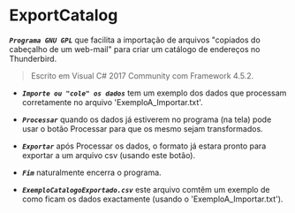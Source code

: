 # ExportCatalog
***```Programa GNU GPL```*** que facilita a importação de arquivos "copiados do cabeçalho de um web-mail" para criar um catálogo de endereços no Thunderbird.  
> Escrito em Visual C# 2017 Community com Framework 4.5.2.

* ***```Importe ou "cole" os dados```*** tem um exemplo dos dados que processam corretamente no arquivo 'ExemploA_Importar.txt'.  

* ***```Processar```*** quando os dados já estiverem no programa (na tela) pode usar o botão Processar para que os mesmo sejam transformados.  

* ***```Exportar```*** após Processar os dados, o formato já estara pronto para exportar a um arquivo csv (usando este botão).  

* ***```Fim```*** naturalmente encerra o programa.  

* ***```ExemploCatalogoExportado.csv```*** este arquivo comtêm um exemplo de como ficam os dados exactamente (usando o 'ExemploA_Importar.txt').  
